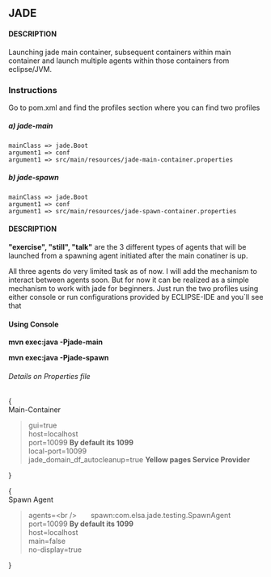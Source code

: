 ## JADE

#### DESCRIPTION

Launching jade main container, subsequent containers within main container and launch multiple agents within those containers from eclipse/JVM. 


### Instructions

Go to pom.xml and find the profiles section where you can find two profiles 

##### a) jade-main 

	mainClass => jade.Boot
	argument1 => conf
	argument1 => src/main/resources/jade-main-container.properties

##### b) jade-spawn 

	mainClass => jade.Boot
	argument1 => conf
	argument1 => src/main/resources/jade-spawn-container.properties


#### DESCRIPTION

**"exercise", "still", "talk"** are the 3 different types of agents that will be launched from a spawning agent initiated after the main conatiner is up.

All three agents do very limited task as of now. I will add the mechanism to interact between agents soon. But for now it can be realized as a simple mechanism to work with jade for beginners. Just run the two profiles using either console or run configurations provided by ECLIPSE-IDE and you`ll see that 

#### Using Console

**mvn exec:java -Pjade-main**

**mvn exec:java -Pjade-spawn**

###### Details on Properties file 
{<br /> 
Main-Container 
>gui=true<br />
host=localhost<br />
port=10099 **By default its 1099**<br />
local-port=10099<br />
jade_domain_df_autocleanup=true 
**Yellow pages Service Provider**

}


{<br /> Spawn Agent <br />
>agents=\<br />
  &nbsp;&nbsp;&nbsp;&nbsp;&nbsp;&nbsp;spawn:com.elsa.jade.testing.SpawnAgent<br />
port=10099 **By default its 1099**<br />
host=localhost<br />
main=false<br />
no-display=true<br />

}
